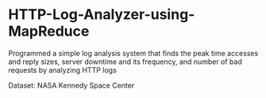 # HTTP-Log-Analyzer-using-MapReduce

Programmed a simple log analysis system that finds the peak time accesses and reply sizes, server downtime and its frequency, and number of bad requests by analyzing HTTP logs

Dataset: NASA Kennedy Space Center 
